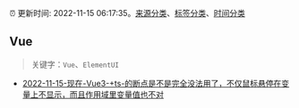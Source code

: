 :alarm_clock: 更新时间: 2022-11-15 06:17:35。[来源分类](../README.md)、[标签分类](../TAGS.md)、[时间分类](../TIMELINE.md)

## Vue


> 关键字：`Vue`、`ElementUI`



- [2022-11-15-现在-Vue3-+ts-的断点是不是完全没法用了，不仅鼠标悬停在变量上不显示，而且作用域里变量值也不对](https://www.v2ex.com/t/895384) 